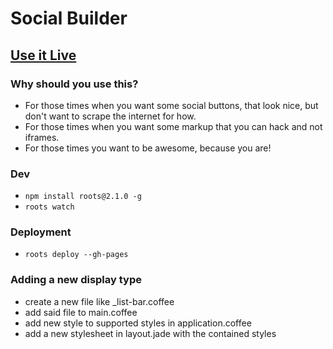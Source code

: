 Social Builder
==============

## [Use it Live](https://mojotech.com/social-builder)


### Why should you use this?
 * For those times when you want some social buttons, that look nice, but don't want to scrape the internet for how.
 * For those times when you want some markup that you can hack and not iframes.
 * For those times you want to be awesome, because you are!


### Dev
 * `npm install roots@2.1.0 -g`
 * `roots watch`


### Deployment
 * `roots deploy --gh-pages`


### Adding a new display type
 * create a new file like _list-bar.coffee
 * add said file to main.coffee
 * add new style to supported styles in application.coffee
 * add a new stylesheet in layout.jade with the contained styles
